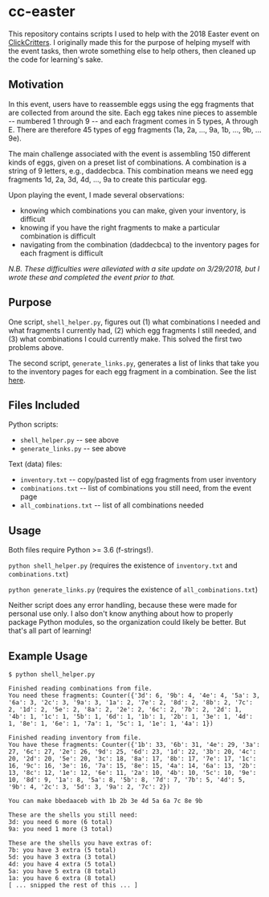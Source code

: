 # cc-easter
This repository contains scripts I used to help with the 2018 Easter event on [ClickCritters](http://www.clickcritters.com). I originally made this for the purpose of helping myself with the event tasks, then wrote something else to help others, then cleaned up the code for learning's sake.

## Motivation
In this event, users have to reassemble eggs using the egg fragments that are collected from around the site. Each egg takes nine pieces to assemble -- numbered 1 through 9 -- and each fragment comes in 5 types, A through E. There are therefore 45 types of egg fragments (1a, 2a, ..., 9a, 1b, ..., 9b, ... 9e).

The main challenge associated with the event is assembling 150 different kinds of eggs, given on a preset list of combinations. A combination is a string of 9 letters, e.g., daddecbca. This combination means we need egg fragments 1d, 2a, 3d, 4d, ..., 9a to create this particular egg.

Upon playing the event, I made several observations:
 - knowing which combinations you can make, given your inventory, is difficult
 - knowing if you have the right fragments to make a particular combination is difficult
 - navigating from the combination (daddecbca) to the inventory pages for each fragment is difficult

*N.B. These difficulties were alleviated with a site update on 3/29/2018, but I wrote these and completed the event prior to that.*

## Purpose
One script, `shell_helper.py`, figures out (1) what combinations I needed and what fragments I currently had, (2) which egg fragments I still needed, and (3) what combinations I could currently make. This solved the first two problems above.

The second script, `generate_links.py`, generates a list of links that take you to the inventory pages for each egg fragment in a combination. See the list [here](http://www.clickcritters.com/forum/view_topic.php?id=66512).

## Files Included
Python scripts:
 * `shell_helper.py` -- see above
 * `generate_links.py` -- see above

Text (data) files:
 * `inventory.txt` -- copy/pasted list of egg fragments from user inventory
 * `combinations.txt` -- list of combinations you still need, from the event page
 * `all_combinations.txt` -- list of all combinations needed

## Usage
Both files require Python >= 3.6 (f-strings!).

`python shell_helper.py` (requires the existence of `inventory.txt` and `combinations.txt`)

`python generate_links.py` (requires the existence of `all_combinations.txt`)

Neither script does any error handling, because these were made for personal use only. I also don't know anything about how to properly package Python modules, so the organization could likely be better. But that's all part of learning!

## Example Usage

```
$ python shell_helper.py

Finished reading combinations from file.
You need these fragments: Counter({'3d': 6, '9b': 4, '4e': 4, '5a': 3, '6a': 3, '2c': 3, '9a': 3, '1a': 2, '7e': 2, '8d': 2, '8b': 2, '7c': 2, '1d': 2, '5e': 2, '8a': 2, '2e': 2, '6c': 2, '7b': 2, '2d': 1, '4b': 1, '1c': 1, '5b': 1, '6d': 1, '1b': 1, '2b': 1, '3e': 1, '4d': 1, '8e': 1, '6e': 1, '7a': 1, '5c': 1, '1e': 1, '4a': 1})

Finished reading inventory from file.
You have these fragments: Counter({'1b': 33, '6b': 31, '4e': 29, '3a': 27, '6c': 27, '2e': 26, '9d': 25, '6d': 23, '1d': 22, '3b': 20, '4c': 20, '2d': 20, '5e': 20, '3c': 18, '8a': 17, '8b': 17, '7e': 17, '1c': 16, '9c': 16, '3e': 16, '7a': 15, '8e': 15, '4a': 14, '6a': 13, '2b': 13, '8c': 12, '1e': 12, '6e': 11, '2a': 10, '4b': 10, '5c': 10, '9e': 10, '8d': 9, '1a': 8, '5a': 8, '5b': 8, '7d': 7, '7b': 5, '4d': 5, '9b': 4, '2c': 3, '5d': 3, '9a': 2, '7c': 2})

You can make bbedaaceb with 1b 2b 3e 4d 5a 6a 7c 8e 9b

These are the shells you still need:
3d: you need 6 more (6 total)
9a: you need 1 more (3 total)

These are the shells you have extras of:
7b: you have 3 extra (5 total)
5d: you have 3 extra (3 total)
4d: you have 4 extra (5 total)
5a: you have 5 extra (8 total)
1a: you have 6 extra (8 total)
[ ... snipped the rest of this ... ]
```